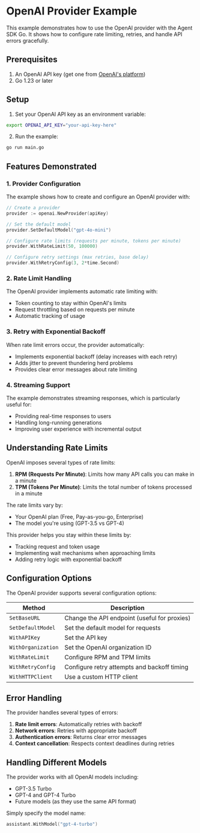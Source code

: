 # OpenAI Provider Example

This example demonstrates how to use the OpenAI provider with the Agent SDK Go. It shows how to configure rate limiting, retries, and handle API errors gracefully.

## Prerequisites

1. An OpenAI API key (get one from [OpenAI's platform](https://platform.openai.com/api-keys))
2. Go 1.23 or later

## Setup

1. Set your OpenAI API key as an environment variable:

```bash
export OPENAI_API_KEY="your-api-key-here"
```

2. Run the example:

```bash
go run main.go
```

## Features Demonstrated

### 1. Provider Configuration

The example shows how to create and configure an OpenAI provider with:

```go
// Create a provider
provider := openai.NewProvider(apiKey)

// Set the default model
provider.SetDefaultModel("gpt-4o-mini")

// Configure rate limits (requests per minute, tokens per minute)
provider.WithRateLimit(50, 100000)

// Configure retry settings (max retries, base delay)
provider.WithRetryConfig(3, 2*time.Second)
```

### 2. Rate Limit Handling

The OpenAI provider implements automatic rate limiting with:

- Token counting to stay within OpenAI's limits
- Request throttling based on requests per minute
- Automatic tracking of usage

### 3. Retry with Exponential Backoff

When rate limit errors occur, the provider automatically:

- Implements exponential backoff (delay increases with each retry)
- Adds jitter to prevent thundering herd problems
- Provides clear error messages about rate limiting

### 4. Streaming Support

The example demonstrates streaming responses, which is particularly useful for:

- Providing real-time responses to users
- Handling long-running generations
- Improving user experience with incremental output

## Understanding Rate Limits

OpenAI imposes several types of rate limits:

1. **RPM (Requests Per Minute)**: Limits how many API calls you can make in a minute
2. **TPM (Tokens Per Minute)**: Limits the total number of tokens processed in a minute

The rate limits vary by:
- Your OpenAI plan (Free, Pay-as-you-go, Enterprise)
- The model you're using (GPT-3.5 vs GPT-4)

This provider helps you stay within these limits by:
- Tracking request and token usage
- Implementing wait mechanisms when approaching limits
- Adding retry logic with exponential backoff

## Configuration Options

The OpenAI provider supports several configuration options:

| Method | Description |
|--------|-------------|
| `SetBaseURL` | Change the API endpoint (useful for proxies) |
| `SetDefaultModel` | Set the default model for requests |
| `WithAPIKey` | Set the API key |
| `WithOrganization` | Set the OpenAI organization ID |
| `WithRateLimit` | Configure RPM and TPM limits |
| `WithRetryConfig` | Configure retry attempts and backoff timing |
| `WithHTTPClient` | Use a custom HTTP client |

## Error Handling

The provider handles several types of errors:

1. **Rate limit errors**: Automatically retries with backoff
2. **Network errors**: Retries with appropriate backoff
3. **Authentication errors**: Returns clear error messages
4. **Context cancellation**: Respects context deadlines during retries

## Handling Different Models

The provider works with all OpenAI models including:
- GPT-3.5 Turbo
- GPT-4 and GPT-4 Turbo
- Future models (as they use the same API format)

Simply specify the model name:

```go
assistant.WithModel("gpt-4-turbo")
```
